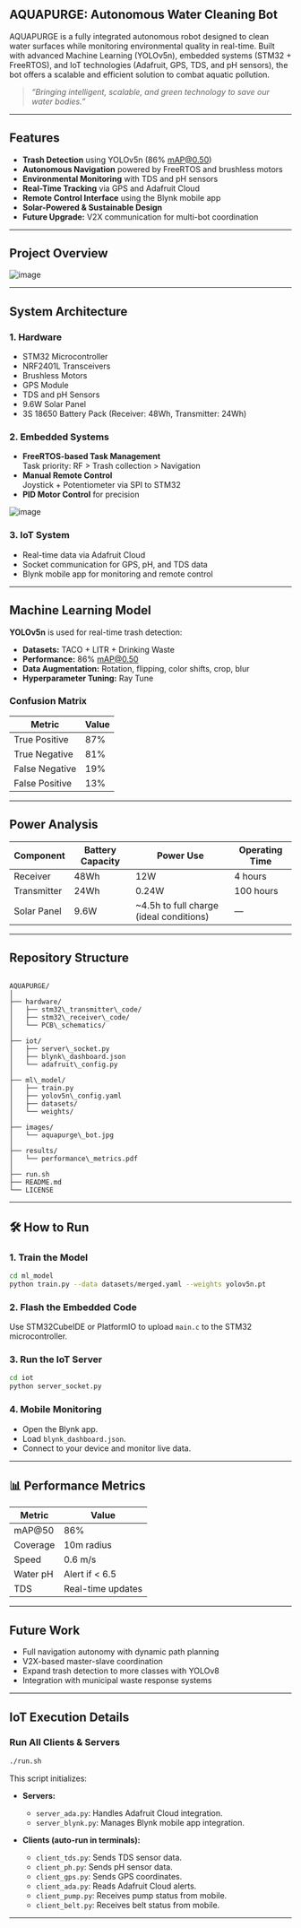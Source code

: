 
## AQUAPURGE: Autonomous Water Cleaning Bot

AQUAPURGE is a fully integrated autonomous robot designed to clean water surfaces while monitoring environmental quality in real-time. Built with advanced Machine Learning (YOLOv5n), embedded systems (STM32 + FreeRTOS), and IoT technologies (Adafruit, GPS, TDS, and pH sensors), the bot offers a scalable and efficient solution to combat aquatic pollution.

> *“Bringing intelligent, scalable, and green technology to save our water bodies.”*

---

## Features

- **Trash Detection** using YOLOv5n (86% mAP@0.50)
- **Autonomous Navigation** powered by FreeRTOS and brushless motors
- **Environmental Monitoring** with TDS and pH sensors
- **Real-Time Tracking** via GPS and Adafruit Cloud
- **Remote Control Interface** using the Blynk mobile app
- **Solar-Powered & Sustainable Design**
- **Future Upgrade:** V2X communication for multi-bot coordination

---

## Project Overview

![image](https://github.com/user-attachments/assets/5dc23128-95cf-409a-bb92-3d4c5788def5)

---

## System Architecture

### 1. Hardware

- STM32 Microcontroller
- NRF2401L Transceivers
- Brushless Motors
- GPS Module
- TDS and pH Sensors
- 9.6W Solar Panel
- 3S 18650 Battery Pack (Receiver: 48Wh, Transmitter: 24Wh)

### 2. Embedded Systems

- **FreeRTOS-based Task Management**  
  Task priority: RF > Trash collection > Navigation
- **Manual Remote Control**  
  Joystick + Potentiometer via SPI to STM32
- **PID Motor Control** for precision

![image](https://github.com/user-attachments/assets/f9d4221b-727b-4695-bbb6-22cf797f898f)

### 3. IoT System

- Real-time data via Adafruit Cloud
- Socket communication for GPS, pH, and TDS data
- Blynk mobile app for monitoring and remote control

---

## Machine Learning Model

**YOLOv5n** is used for real-time trash detection:

- **Datasets:** TACO + LITR + Drinking Waste
- **Performance:** 86% mAP@0.50
- **Data Augmentation:** Rotation, flipping, color shifts, crop, blur
- **Hyperparameter Tuning:** Ray Tune

### Confusion Matrix

| Metric         | Value |
| -------------- | ----- |
| True Positive  | 87%   |
| True Negative  | 81%   |
| False Negative | 19%   |
| False Positive | 13%   |

---

## Power Analysis

| Component   | Battery Capacity | Power Use | Operating Time |
| ----------- | ---------------- | --------- | -------------- |
| Receiver    | 48Wh             | 12W       | 4 hours        |
| Transmitter | 24Wh             | 0.24W     | 100 hours      |
| Solar Panel | 9.6W             | ~4.5h to full charge (ideal conditions) | — |

---

## Repository Structure

```

AQUAPURGE/
│
├── hardware/
│   ├── stm32\_transmitter\_code/
│   ├── stm32\_receiver\_code/
│   └── PCB\_schematics/
│
├── iot/
│   ├── server\_socket.py
│   ├── blynk\_dashboard.json
│   └── adafruit\_config.py
│
├── ml\_model/
│   ├── train.py
│   ├── yolov5n\_config.yaml
│   ├── datasets/
│   └── weights/
│
├── images/
│   └── aquapurge\_bot.jpg
│
├── results/
│   └── performance\_metrics.pdf
│
├── run.sh
├── README.md
└── LICENSE

````

---

## 🛠 How to Run

### 1. Train the Model

```bash
cd ml_model
python train.py --data datasets/merged.yaml --weights yolov5n.pt
````

### 2. Flash the Embedded Code

Use STM32CubeIDE or PlatformIO to upload `main.c` to the STM32 microcontroller.

### 3. Run the IoT Server

```bash
cd iot
python server_socket.py
```

### 4. Mobile Monitoring

* Open the Blynk app.
* Load `blynk_dashboard.json`.
* Connect to your device and monitor live data.

---

## 📊 Performance Metrics

| Metric   | Value             |
| -------- | ----------------- |
| mAP\@50  | 86%               |
| Coverage | 10m radius        |
| Speed    | 0.6 m/s           |
| Water pH | Alert if < 6.5    |
| TDS      | Real-time updates |

---

## Future Work

* Full navigation autonomy with dynamic path planning
* V2X-based master-slave coordination
* Expand trash detection to more classes with YOLOv8
* Integration with municipal waste response systems

---

## IoT Execution Details

### Run All Clients & Servers

```bash
./run.sh
```

This script initializes:

* **Servers:**

  * `server_ada.py`: Handles Adafruit Cloud integration.
  * `server_blynk.py`: Manages Blynk mobile app integration.

* **Clients (auto-run in terminals):**

  * `client_tds.py`: Sends TDS sensor data.
  * `client_ph.py`: Sends pH sensor data.
  * `client_gps.py`: Sends GPS coordinates.
  * `client_ada.py`: Reads Adafruit Cloud alerts.
  * `client_pump.py`: Receives pump status from mobile.
  * `client_belt.py`: Receives belt status from mobile.

---










